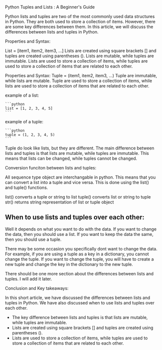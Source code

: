 Python Tuples and Lists : A Beginner's Guide

Python lists and tuples are two of the most commonly used data structures in Python. They are both used to store a collection of items. However, there are some key differences between them. In this article, we will discuss the differences between lists and tuples in Python.

Properties and Syntax: 

List = [item1, item2, item3, ...]
Lists are created using square brackets [] and tuples are created using parentheses ().
Lists are mutable, while tuples are immutable.
Lists are used to store a collection of items, while tuples are used to store a collection of items that are related to each other.

Properties and Syntax:
Tuple = (item1, item2, item3, ...)
Tuple are immutable, while lists are mutable.
Tuple are used to store a collection of items, while lists are used to store a collection of items that are related to each other.

example of a list: 
    
    ```python
    list = [1, 2, 3, 4, 5]
    ```

example of a tuple: 
    
    ```python
    tuple = (1, 2, 3, 4, 5)
    ```


Tuple do look like lists, but they are different. The main difference between lists and tuples is that lists are mutable, while tuples are immutable. This means that lists can be changed, while tuples cannot be changed.

Conversion funciton between lists and tuples:

All sequence type object are interchangable in python. This means that you can convert a list into a tuple and vice versa. This is done using the list() and tuple() functions.

list()	converts a tuple or string to list
tuple()	converts list or string to tuple
str()	returns string representation of list or tuple object


## When to use lists and tuples over each other:

Well it depends on what you want to do with the data. If you want to change the data, then you should use a list. If you want to keep the data the same, then you should use a tuple.

There may be some occasion you specifically dont want to change the data. 
For example, if you are using a tuple as a key in a dictionary, you cannot change the tuple. If you want to change the tuple, you will have to create a new tuple and change the key in the dictionary to the new tuple.

There should be one more section about the differences between lists and tuples. I will add it later.


Conclusion and Key takeaways:

In this short article, we have discussed the differences between lists and tuples in Python. We have also discussed when to use lists and tuples over each other.

- The key difference between lists and tuples is that lists are mutable, while tuples are immutable.
- Lists are created using square brackets [] and tuples are created using parentheses ().
- Lists are used to store a collection of items, while tuples are used to store a collection of items that are related to each other.